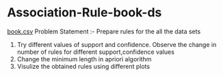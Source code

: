 # Association-Rule-book-ds
[book.csv](https://github.com/dipak3031/Association-Rule-book-ds/files/10403041/book.csv) 
Problem Statement :-
Prepare rules for the all the data sets 
1) Try different values of support and confidence. Observe the change in number of rules for different support,confidence values
2) Change the minimum length in apriori algorithm
3) Visulize the obtained rules using different plots 
